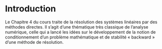 # Introduction

Le Chapitre 4 du cours traite de la résolution des systèmes linéaires par des méthodes directes. Il s’agit d’une thématique très classique de l’analyse numérique, celle qui a lancé les idées sur le développement de la notion de conditionnement d’un problème mathématique et de stabilité « backward » d’une méthode de résolution.

